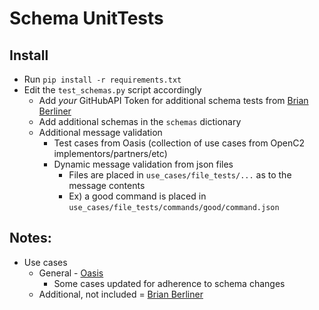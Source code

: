 
# Schema UnitTests

## Install
- Run `pip install -r requirements.txt`
- Edit the `test_schemas.py` script accordingly
	- Add _your_ GitHubAPI Token for additional schema tests from [Brian Berliner](https://github.com/bberliner/openc2-json-schema)
	- Add additional schemas in the `schemas` dictionary
	- Additional message validation
		- Test cases from Oasis (collection of use cases from OpenC2 implementors/partners/etc)
		- Dynamic message validation from json files
			- Files are placed in `use_cases/file_tests/...` as to the message contents
			- Ex) a good command is placed in `use_cases/file_tests/commands/good/command.json`


## Notes:
- Use cases
    - General - [Oasis](https://github.com/oasis-tcs/openc2-usecases)
	    - Some cases updated for adherence to schema changes
    - Additional, not included = [Brian Berliner](https://github.com/bberliner/openc2-json-schema)